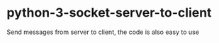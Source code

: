 # python-3-socket-server-to-client
Send messages from server to client, the code is also easy to use
